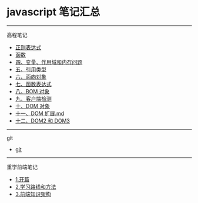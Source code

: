 # javascript 笔记汇总

---

高程笔记

- [正则表达式](./docs/高程笔记/正则表达式（RegExp）.md)
- [函数](./docs/高程笔记/function.md)
- [四、变量、作用域和内存问题](./docs/高程笔记/四、变量、作用域和内存问题.md)
- [五、引用类型](./docs/高程笔记/五、引用类型.md)
- [六、面向对象](./docs/高程笔记/六、面向对象.md)
- [七、函数表达式](./docs/高程笔记/七、函数表达式.md)
- [八、BOM 对象](./docs/高程笔记/八、BOM对象.md)
- [九、客户端检测](./docs/高程笔记/九、客户端检测.md)
- [十、DOM 对象](./docs/高程笔记/十、DOM.md)
- [十一、DOM 扩展.md](./docs/高程笔记/11DOM扩展.md)
- [十二、DOM2 和 DOM3](./docs\高程笔记\12.DOM2和DOM3\12.DOM2和DOM3.md)

---

git

- [git](./docs/git.md)

---

重学前端笔记

- [1.开篇](./docs/lessons/relearn-front-end-1.md)
- [2.学习路线和方法](./docs/lessons/relearn-front-end-2.md)
- [3.前端知识架构](./docs/lessons/relearn-front-end-3/relearn-front-end-3.md)

